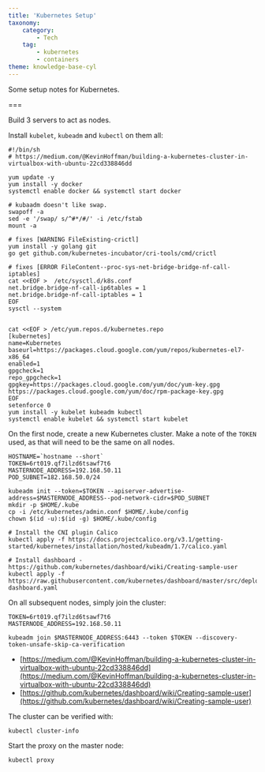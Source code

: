 ```yaml
---
title: 'Kubernetes Setup'
taxonomy:
    category:
        - Tech
    tag:
        - kubernetes
		- containers
theme: knowledge-base-cyl
---
```


Some setup notes for Kubernetes.

===

Build 3 servers to act as nodes.

Install `kubelet`, `kubeadm` and `kubectl` on them all:

    #!/bin/sh
    # https://medium.com/@KevinHoffman/building-a-kubernetes-cluster-in-virtualbox-with-ubuntu-22cd338846dd
    
    yum update -y
    yum install -y docker
    systemctl enable docker && systemctl start docker
    
    # kubaadm doesn't like swap.
    swapoff -a
    sed -e '/swap/ s/^#*/#/' -i /etc/fstab
    mount -a
    
    # fixes [WARNING FileExisting-crictl]
    yum install -y golang git
    go get github.com/kubernetes-incubator/cri-tools/cmd/crictl
    
    # fixes [ERROR FileContent--proc-sys-net-bridge-bridge-nf-call-iptables]
    cat <<EOF >  /etc/sysctl.d/k8s.conf
    net.bridge.bridge-nf-call-ip6tables = 1
    net.bridge.bridge-nf-call-iptables = 1
    EOF
    sysctl --system
    
    
    cat <<EOF > /etc/yum.repos.d/kubernetes.repo
    [kubernetes]
    name=Kubernetes
    baseurl=https://packages.cloud.google.com/yum/repos/kubernetes-el7-x86_64
    enabled=1
    gpgcheck=1
    repo_gpgcheck=1
    gpgkey=https://packages.cloud.google.com/yum/doc/yum-key.gpg https://packages.cloud.google.com/yum/doc/rpm-package-key.gpg
    EOF
    setenforce 0
    yum install -y kubelet kubeadm kubectl
    systemctl enable kubelet && systemctl start kubelet

On the first node, create a new Kubernetes cluster. Make a note of the `TOKEN` used, as that will need to be the same on all nodes.

    HOSTNAME=`hostname --short`
    TOKEN=6rt019.qf7ilzd6tsawf7t6
    MASTERNODE_ADDRESS=192.168.50.11
    POD_SUBNET=182.168.50.0/24
    
    kubeadm init --token=$TOKEN --apiserver-advertise-address=$MASTERNODE_ADDRESS--pod-network-cidr=$POD_SUBNET
    mkdir -p $HOME/.kube
    cp -i /etc/kubernetes/admin.conf $HOME/.kube/config
    chown $(id -u):$(id -g) $HOME/.kube/config
    
    # Install the CNI plugin Calico
    kubectl apply -f https://docs.projectcalico.org/v3.1/getting-started/kubernetes/installation/hosted/kubeadm/1.7/calico.yaml
    
    # Install dashboard - https://github.com/kubernetes/dashboard/wiki/Creating-sample-user
    kubectl apply -f https://raw.githubusercontent.com/kubernetes/dashboard/master/src/deploy/recommended/kubernetes-dashboard.yaml
    

On all subsequent nodes, simply join the cluster:

    TOKEN=6rt019.qf7ilzd6tsawf7t6
    MASTERNODE_ADDRESS=192.168.50.11
    
    kubeadm join $MASTERNODE_ADDRESS:6443 --token $TOKEN --discovery-token-unsafe-skip-ca-verification

- [https://medium.com/@KevinHoffman/building-a-kubernetes-cluster-in-virtualbox-with-ubuntu-22cd338846dd](https://medium.com/@KevinHoffman/building-a-kubernetes-cluster-in-virtualbox-with-ubuntu-22cd338846dd)
- [https://github.com/kubernetes/dashboard/wiki/Creating-sample-user](https://github.com/kubernetes/dashboard/wiki/Creating-sample-user)

The cluster can be verified with:

    kubectl cluster-info

Start the proxy on the master node:

    kubectl proxy